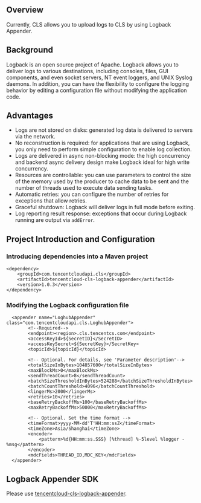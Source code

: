 ## Overview

Currently, CLS allows you to upload logs to CLS by using Logback Appender.

## Background

Logback is an open source project of Apache. Logback allows you to deliver logs to various destinations, including consoles, files, GUI components, and even socket servers, NT event loggers, and UNIX Syslog daemons. In addition, you can have the flexibility to configure the logging behavior by editing a configuration file without modifying the application code.

## Advantages

- Logs are not stored on disks: generated log data is delivered to servers via the network.
- No reconstruction is required: for applications that are using Logback, you only need to perform simple configuration to enable log collection.
- Logs are delivered in async non-blocking mode: the high concurrency and backend async delivery design make Logback ideal for high write concurrency.
- Resources are controllable: you can use parameters to control the size of the memory used by the producer to cache data to be sent and the number of threads used to execute data sending tasks.
- Automatic retries: you can configure the number of retries for exceptions that allow retries.
- Graceful shutdown: Logback will deliver logs in full mode before exiting.
- Log reporting result response: exceptions that occur during Logback running are output via `addError`.


## Project Introduction and Configuration

### Introducing dependencies into a Maven project

```
<dependency>
    <groupId>com.tencentcloudapi.cls</groupId>
    <artifactId>tencentcloud-cls-logback-appender</artifactId>
    <version>1.0.3</version>
</dependency>
```

### Modifying the Logback configuration file
```
  <appender name="LoghubAppender" class="com.tencentcloudapi.cls.LoghubAppender">
        <!--Required-->
        <endpoint><region>.cls.tencentcs.com</endpoint>
        <accessKeyId>${SecretID}</SecretID>
        <accessKeySecret>${SecretKey}</SecretKey>
        <topicId>${topicId}</topicId>

        <!-- Optional. For details, see 'Parameter description'-->
        <totalSizeInBytes>104857600</totalSizeInBytes>
        <maxBlockMs>0</maxBlockMs>
        <sendThreadCount>8</sendThreadCount>
        <batchSizeThresholdInBytes>524288</batchSizeThresholdInBytes>
        <batchCountThreshold>4096</batchCountThreshold>
        <lingerMs>2000</lingerMs>
        <retries>10</retries>
        <baseRetryBackoffMs>100</baseRetryBackoffMs>
        <maxRetryBackoffMs>50000</maxRetryBackoffMs>

        <!-- Optional. Set the time format -->
        <timeFormat>yyyy-MM-dd'T'HH:mm:ssZ</timeFormat>
        <timeZone>Asia/Shanghai</timeZone>
        <encoder>
            <pattern>%d{HH:mm:ss.SSS} [%thread] %-5level %logger - %msg</pattern>
        </encoder>
        <mdcFields>THREAD_ID,MDC_KEY</mdcFields>
  </appender>
```

## Logback Appender SDK

Please use [tencentcloud-cls-logback-appender](https://github.com/TencentCloud/tencentcloud-cls-logback-appender).




